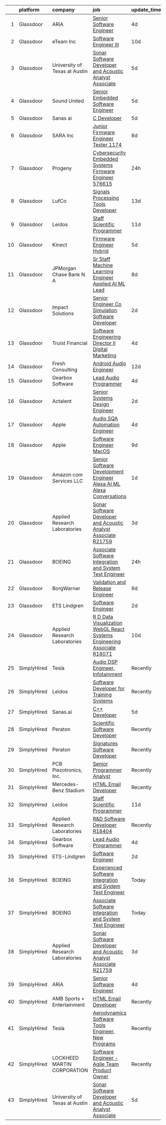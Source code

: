 

|    | platform    | company                       | job                                                                                                                                                                                                                                                                                                                                                                                                                                                                                                                                                                                                                                                                                                                                                                                                                                                                                                                                                                                                                                                                                                                                                                                                                                                                                                                                                                             | update_time   | location                |
|---:|:------------|:------------------------------|:--------------------------------------------------------------------------------------------------------------------------------------------------------------------------------------------------------------------------------------------------------------------------------------------------------------------------------------------------------------------------------------------------------------------------------------------------------------------------------------------------------------------------------------------------------------------------------------------------------------------------------------------------------------------------------------------------------------------------------------------------------------------------------------------------------------------------------------------------------------------------------------------------------------------------------------------------------------------------------------------------------------------------------------------------------------------------------------------------------------------------------------------------------------------------------------------------------------------------------------------------------------------------------------------------------------------------------------------------------------------------------|:--------------|:------------------------|
|  1 | Glassdoor   | ARiA                          | [Senior Software Engineer](https://www.glassdoor.com/partner/jobListing.htm?pos=102&ao=1110586&s=58&guid=00000182c45ec91c92bea0faa6890ade&src=GD_JOB_AD&t=SR&vt=w&ea=1&cs=1_50b38cfb&cb=1661151922831&jobListingId=1008076713969&cpc=AA7790897323AD50&jrtk=3-0-1gb25tia9klub801-1gb25tiaughrk800-a2788589c076f59c--6NYlbfkN0ACu_hgM4mYOpGjE6TXudS1eLEYdlotK5aSiNrSIRlNjkkh_z-L-is4x54yXDm2KRsb-mtVs3lKT5u3SJdqLqnwYoxrpCimy5LFfZyt9ttTGVU61pPJmUA1KW-g9Q9gKF2IYCC3xiHVVy9PrVBjM_QDYyjIcjrjj_Ylt-4VwcdsEXVk_3IGctwleoMyUsUDh3utEOIEq2278tsCPNvkQ8J2zRQ4d38Nput-BnOrlYrK3r5xA57SXxb7WeDpybFb6_hNrhtKdgdYDrRRTROVkZsNp9Wn8NZKpZKXFJ7lzZkqpjwKOm7P9KymeeGj2epiCtCAGaJaNVQGnU1PmAljkeT8Ps2KF0thzMV9Bl1LcBRHXaSTv6DRYoRSY7OQ5xeV4zZ_kgm8IEEYC76A3l9VgxXVQDXogm7-1TQvJeYguFHpFWdSlrQIlvU3qwmSavdyoyOyPggpse2QOA1I9zQlErH7GrNLZoN-Wo1-zJqpPTzwBf0SJ54swhtw2clN3-izuKNF_urx1m5wIg%3D%3D)                                                                                                                                                                                                                                                                                                                                                                                                                                                                                                 | 4d            | Seattle, WA             |
|  2 | Glassdoor   | eTeam Inc                     | [Software Engineer III](https://www.glassdoor.com/partner/jobListing.htm?pos=121&ao=1136043&s=58&guid=00000182c45ec91c92bea0faa6890ade&src=GD_JOB_AD&t=SR&vt=w&cs=1_1cc770df&cb=1661151922834&jobListingId=1008067476907&jrtk=3-0-1gb25tia9klub801-1gb25tiaughrk800-76156044c42b91c6-)                                                                                                                                                                                                                                                                                                                                                                                                                                                                                                                                                                                                                                                                                                                                                                                                                                                                                                                                                                                                                                                                                          | 10d           | Redmond, WA             |
|  3 | Glassdoor   | University of Texas at Austin | [Sonar Software Developer and Acoustic Analyst Associate](https://www.glassdoor.com/partner/jobListing.htm?pos=107&ao=1136043&s=58&guid=00000182c45ec91c92bea0faa6890ade&src=GD_JOB_AD&t=SR&vt=w&cs=1_1effce9c&cb=1661151922834&jobListingId=1008073636533&jrtk=3-0-1gb25tia9klub801-1gb25tiaughrk800-557bf31c862cf06c-)                                                                                                                                                                                                                                                                                                                                                                                                                                                                                                                                                                                                                                                                                                                                                                                                                                                                                                                                                                                                                                                        | 5d            | Austin, TX              |
|  4 | Glassdoor   | Sound United                  | [Senior Embedded Software Engineer](https://www.glassdoor.com/partner/jobListing.htm?pos=116&ao=1136043&s=58&guid=00000182c45ec91c92bea0faa6890ade&src=GD_JOB_AD&t=SR&vt=w&ea=1&cs=1_aaa4ed19&cb=1661151922834&jobListingId=1008074260185&jrtk=3-0-1gb25tia9klub801-1gb25tiaughrk800-dd7cd970e5418278-)                                                                                                                                                                                                                                                                                                                                                                                                                                                                                                                                                                                                                                                                                                                                                                                                                                                                                                                                                                                                                                                                         | 5d            | Carlsbad, CA            |
|  5 | Glassdoor   | Sanas ai                      | [C   Developer](https://www.glassdoor.com/partner/jobListing.htm?pos=109&ao=1136043&s=58&guid=00000182c45ec91c92bea0faa6890ade&src=GD_JOB_AD&t=SR&vt=w&ea=1&cs=1_efd43133&cb=1661151922834&jobListingId=1008074411728&jrtk=3-0-1gb25tia9klub801-1gb25tiaughrk800-563477269a9ebbed-)                                                                                                                                                                                                                                                                                                                                                                                                                                                                                                                                                                                                                                                                                                                                                                                                                                                                                                                                                                                                                                                                                             | 5d            | Remote                  |
|  6 | Glassdoor   | SARA Inc                      | [Junior Firmware Engineer   Tester   1174](https://www.glassdoor.com/partner/jobListing.htm?pos=110&ao=1136043&s=58&guid=00000182c45ec91c92bea0faa6890ade&src=GD_JOB_AD&t=SR&vt=w&ea=1&cs=1_1c28abe2&cb=1661151922834&jobListingId=1008069954036&jrtk=3-0-1gb25tia9klub801-1gb25tiaughrk800-64dfa2a4b43075ce-)                                                                                                                                                                                                                                                                                                                                                                                                                                                                                                                                                                                                                                                                                                                                                                                                                                                                                                                                                                                                                                                                  | 8d            | Colorado Springs, CO    |
|  7 | Glassdoor   | Progeny                       | [Cybersecurity Embedded Systems Firmware Engineer  576615 ](https://www.glassdoor.com/partner/jobListing.htm?pos=118&ao=1136043&s=58&guid=00000182c45ec91c92bea0faa6890ade&src=GD_JOB_AD&t=SR&vt=w&cs=1_82ca2b5d&cb=1661151922834&jobListingId=1008084335081&jrtk=3-0-1gb25tia9klub801-1gb25tiaughrk800-f26ff092426987d8-)                                                                                                                                                                                                                                                                                                                                                                                                                                                                                                                                                                                                                                                                                                                                                                                                                                                                                                                                                                                                                                                      | 24h           | Manassas, VA            |
|  8 | Glassdoor   | LufCo                         | [Signals Processing Tools Developer](https://www.glassdoor.com/partner/jobListing.htm?pos=112&ao=1136043&s=58&guid=00000182c45ec91c92bea0faa6890ade&src=GD_JOB_AD&t=SR&vt=w&ea=1&cs=1_5419e40e&cb=1661151922834&jobListingId=1008061234662&jrtk=3-0-1gb25tia9klub801-1gb25tiaughrk800-fc1842937912b51f-)                                                                                                                                                                                                                                                                                                                                                                                                                                                                                                                                                                                                                                                                                                                                                                                                                                                                                                                                                                                                                                                                        | 13d           | Baltimore, MD           |
|  9 | Glassdoor   | Leidos                        | [Staff Scientific Programmer](https://www.glassdoor.com/partner/jobListing.htm?pos=104&ao=1110586&s=58&guid=00000182c45ec91c92bea0faa6890ade&src=GD_JOB_AD&t=SR&vt=w&cs=1_55d08a1e&cb=1661151922832&jobListingId=1008066059719&cpc=1D891ED3EFC3904E&jrtk=3-0-1gb25tia9klub801-1gb25tiaughrk800-f01aa690faf0e7e3--6NYlbfkN0CZUO70VSdYKA8PR3jfrSh5ljhqJhfDt0PzQCMubt8cRihWbmqO_-Ccw6DGinMZCyJt_YKR6V0vctQ24BFiRPZI5zdu9Yv7_EMhU6GOGyTXAFkmAa8ToMlARIfTe6S5TxMnLyUt2FJ5uLTzFOZIQiwK105pd0wNynFLQtgWh5Iiz-HsGAOswAMwVRMhB_qdWw535Q6OhjwTT7Prn0dpZuDfbZvGsqMq07K97YaF0LcfAHsCNUEcY-jsRAXVba5O4KD2lmL_HGGSBNBziVqsgs1ujkiUkEbAA9W2ZTrs4rKcl90G9PTmh2JQCx0IDNW49Hk6Ba_J8ve_graoD1AtbekYSvA5LyRE7YySftYhaL2JynNw-Lcb0_sMzwgo8l-9NBheVA9HM9nE2wJxiP6m18kVcU25qNFFvua2jrMHeP1x-SsabMhAIbl5EWbc9CehdZ_d2C77iJFUcYqjVPJt7ejML38QbjGmOJIi37hwxPfVq25kfVkhWW54As60Sut9Q9r5an_xz2Qs3EKLTAdC2Ycbhw12xdtVSLMmNPYHmtTta8te1jtaFeLcFPbOsBx_2q7o3P6CaIk32L8GU9UFBkrg2Ot446mMR_971MwN38SMmbXTKfvRG3pTXlCAq6j5OOg%3D)                                                                                                                                                                                                                                                                                                                                                                                 | 11d           | Bethesda, MD            |
| 10 | Glassdoor   | Kinect                        | [Firmware Engineer  Hybrid ](https://www.glassdoor.com/partner/jobListing.htm?pos=119&ao=1136043&s=58&guid=00000182c45ec91c92bea0faa6890ade&src=GD_JOB_AD&t=SR&vt=w&cs=1_d44e5237&cb=1661151922834&jobListingId=1008074388877&jrtk=3-0-1gb25tia9klub801-1gb25tiaughrk800-103bcc3f42df94fd-)                                                                                                                                                                                                                                                                                                                                                                                                                                                                                                                                                                                                                                                                                                                                                                                                                                                                                                                                                                                                                                                                                     | 5d            | Torrance, CA            |
| 11 | Glassdoor   | JPMorgan Chase Bank  N A      | [Sr  Staff Machine Learning Engineer   Applied AI ML Lead](https://www.glassdoor.com/partner/jobListing.htm?pos=117&ao=1136043&s=58&guid=00000182c45ec91c92bea0faa6890ade&src=GD_JOB_AD&t=SR&vt=w&cs=1_09eca624&cb=1661151922834&jobListingId=1008069501974&jrtk=3-0-1gb25tia9klub801-1gb25tiaughrk800-ddf042cae399db77-)                                                                                                                                                                                                                                                                                                                                                                                                                                                                                                                                                                                                                                                                                                                                                                                                                                                                                                                                                                                                                                                       | 8d            | Palo Alto, CA           |
| 12 | Glassdoor   | Impact Solutions              | [Senior Engineer   Co Simulation Software Developer](https://www.glassdoor.com/partner/jobListing.htm?pos=115&ao=1136043&s=58&guid=00000182c45ec91c92bea0faa6890ade&src=GD_JOB_AD&t=SR&vt=w&cs=1_431a4767&cb=1661151922834&jobListingId=1008080239721&jrtk=3-0-1gb25tia9klub801-1gb25tiaughrk800-236ab9176abf0beb-)                                                                                                                                                                                                                                                                                                                                                                                                                                                                                                                                                                                                                                                                                                                                                                                                                                                                                                                                                                                                                                                             | 2d            | Westmont, CA            |
| 13 | Glassdoor   | Truist Financial              | [Software Engineering Director II  Digital Marketing](https://www.glassdoor.com/partner/jobListing.htm?pos=123&ao=1136043&s=58&guid=00000182c45ec91c92bea0faa6890ade&src=GD_JOB_AD&t=SR&vt=w&cs=1_67029236&cb=1661151922834&jobListingId=1008075701732&jrtk=3-0-1gb25tia9klub801-1gb25tiaughrk800-cfe9190ec3adce52-)                                                                                                                                                                                                                                                                                                                                                                                                                                                                                                                                                                                                                                                                                                                                                                                                                                                                                                                                                                                                                                                            | 4d            | Charlotte, NC           |
| 14 | Glassdoor   | Fresh Consulting              | [Android Audio Engineer](https://www.glassdoor.com/partner/jobListing.htm?pos=120&ao=1136043&s=58&guid=00000182c45ec91c92bea0faa6890ade&src=GD_JOB_AD&t=SR&vt=w&cs=1_0891e5e2&cb=1661151922834&jobListingId=1008062575835&jrtk=3-0-1gb25tia9klub801-1gb25tiaughrk800-af52dc3770e6fc68-)                                                                                                                                                                                                                                                                                                                                                                                                                                                                                                                                                                                                                                                                                                                                                                                                                                                                                                                                                                                                                                                                                         | 12d           | Newark, NJ              |
| 15 | Glassdoor   | Gearbox Software              | [Lead Audio Programmer](https://www.glassdoor.com/partner/jobListing.htm?pos=114&ao=1136043&s=58&guid=00000182c45ec91c92bea0faa6890ade&src=GD_JOB_AD&t=SR&vt=w&ea=1&cs=1_3a9c4b54&cb=1661151922834&jobListingId=1008075670917&jrtk=3-0-1gb25tia9klub801-1gb25tiaughrk800-c45f58806ecb37b3-)                                                                                                                                                                                                                                                                                                                                                                                                                                                                                                                                                                                                                                                                                                                                                                                                                                                                                                                                                                                                                                                                                     | 4d            | Frisco, TX              |
| 16 | Glassdoor   | Actalent                      | [Senior Systems Design Engineer](https://www.glassdoor.com/partner/jobListing.htm?pos=106&ao=1110586&s=58&guid=00000182c45ec91c92bea0faa6890ade&src=GD_JOB_AD&t=SR&vt=w&ea=1&cs=1_2db71f34&cb=1661151922834&jobListingId=1008082154130&cpc=C4A69CCDBB3B9599&jrtk=3-0-1gb25tia9klub801-1gb25tiaughrk800-3ee935f12055bebf--6NYlbfkN0ChYVx_I3yfZ_JDY3EFoivtqvi_stwnZ_kRt8Dowt_l_d1ydueao4NE-oUleRJ4yhgNvMCovnkSLx_gOWQuw49DALTcXQHfd2nu0SMoKADl3ge4XvzDR-2QtvDjVdOH0KryGrDCG9HoAAP570T7vLdY7yZgWmZohUIyq7sGpFmNYGNYdZKlav16MTfjJpfj02-MgsmzxCFZKOC2Rzhui4_mG_p7n6Rs6eCTSq6v99uFzvmmcuhs1QnKHGmhSSng8GRsPjuyEmj5-AUrAMZJoP6RYP8HtRvzWt3HWsP4NZmF_qXes_9Zlsy6Anubw28yzZjgCxB8-_BdBvR6H9YkZ0XUqWsaZWiiUWSk5YOXboHYebWjw8iM65vo9mzVaArGYAe9HQXquPpQpyhAd3vGZOSCw5w1RoUWh4xHb1h92_hlz1bWgu5-WiNjAmX3RUz95rhMbIAbbf8qB2od2tBkrZ_rdfRvDcbnzip9Xn4qvTtAJrcFl9amkkIpg9AYzrEDWcbQ6fbGBT6kJhj49hpINoodYTxk6Ody-4ErcuJEzfQLGfqQak2qFRqLvmBaj3cHBoKi6vNs3BW4FmLNKqn0RXorMsBKYzEK1SsbShm-qlH_UaQJXrrYe3OuLhVDTwxf-zYG-eMZN3UG-i49uTT1TEg1PGOl4fjYxIlfUDJqFgdLdWnYTlhlnJA6gvPTTHTWgru7v6zrpO22fHKrevx8wPMZSicFSc3HnX6I5LvNlC5W_SlEWGrsRS0bC4ztqNmVqnUYggZARLJ3IsTG47EHMSoOZlI858LxJM544zKFEtEYeev-JsiFel5bcagDD_9RqgrlZi1XmWj8E4b-oj1ZtksgHY_twUfq-9MdSPVA7fDG8xUhXU_JAmMxw0q1sgsj-eXESmcZysc9bb6mDhzPGc2_eUcvneMbACOPFmnJxgbxhzPBYo3O05IdS-tJ0wUKQoWlbS5rd1HGhG7fCA0hQqh0mpbRPYecpJU%3D)         | 2d            | Eden Prairie, MN        |
| 17 | Glassdoor   | Apple                         | [Audio SQA Automation Engineer](https://www.glassdoor.com/partner/jobListing.htm?pos=103&ao=1110586&s=58&guid=00000182c45ec91c92bea0faa6890ade&src=GD_JOB_AD&t=SR&vt=w&cs=1_ffbf5eef&cb=1661151922831&jobListingId=1008077467954&cpc=8795CF9063CD573D&jrtk=3-0-1gb25tia9klub801-1gb25tiaughrk800-94617c2e69ccdb85--6NYlbfkN0BvKrLyj5gPmtZO9T8euul8TCxuuKNOtzRJOomxnwSEodTz2Bc-sPZlO_uSwsktAehyhpH_b5XB4pQ4gJl8xJEpeo_T0qhVb60qZO6qO2cVHeb-hgs3ByKEdTSig5N3fdwrJdCZ8YXDt79ItF1Z4g5r62mZ12-8HuupcFYBeFlKAqGVtxzGiN0s9MHOi93UXOgDDNsQ2lS9tSCm92oSQTH8aySBMKP_Jm8RcfPwVyDuczrzQtNGUbpqdI_Y4rHeHwdCYPkt2r6m6nQLMbm1PVHLXjGpsh_MDG-yt4GyfIujZoLgQEcld_dLajcnxcdU_JmNaW8tC_ZCFXn6OoF37aqi0sGQza7z-Q7MpnFZn8QkZr_hpJ01GWfG2ymncZqxkot8OzB01Mgbt_aeFU4oSe4r1khq0ORkjeoCahy1RmT5cb1MABGI-GrYcQDscWY6YHXF4pgSM_K3JuiExRi2-q6e2_yHvoPKrFzyA7KCwEkZKDrpTQ2v2c3i3rSMHBM7mM1Io8106sxcbqsYzXj9buA7k8MvkJVq3VdIOA_DrbiHrbc7c5kLmTqZ8PqJlTBmXa1FXAcX4AaRxAyVwNmnkIdLkG_HRLNhZoDXQf7qcaswjctchyot1kRe_tr0JQGUYf9vp__dpajl3SsfjLPM9Kv3NDLQ2qQWp84NDBA8nkEEeC1LxykxcAOZKoNmQfl7NkOc8wAH0_5RIlivgpHZhmGYfp3V9M_knoRTQ1Ozuo_-QxanY6pLgPW5OeU795iNQstQm4oaUHaV48z0_bs7kmf11FrfSk67agzCGACBLqOmzHaxF_nYdBR-fIGoqbEW5jj4d2tUZa0gTgwg1AbTedx7Kt2rvjZiEm7LwtE1XeomND-vkq4H5cog5zcb5aULPI6Whe1asx8vJVjXts6M590c3boMs9KGuXdaw3IX71U3_gQD-fzREruhW_8fE9QL-uk4-U0rVzo1SvprV8DzRIJ13G7tbvj1rAvP6N57qT1BAw%3D%3D) | 4d            | Cupertino, CA           |
| 18 | Glassdoor   | Apple                         | [Software Engineer  MacOS](https://www.glassdoor.com/partner/jobListing.htm?pos=105&ao=1110586&s=58&guid=00000182c45ec91c92bea0faa6890ade&src=GD_JOB_AD&t=SR&vt=w&cs=1_0d6b3394&cb=1661151922833&jobListingId=1008068025800&cpc=9908D8D4413DBB8A&jrtk=3-0-1gb25tia9klub801-1gb25tiaughrk800-ad73f583b4a29d1a--6NYlbfkN0BvKrLyj5gPmtZO9T8euul8TCxuuKNOtzRJOomxnwSEodTz2Bc-sPZlO_uSwsktAejGc-DoQJdS-PrdFq9TbnobjDQ8oeLIB-iwglNz9RqcjIRpn9Ul-TcyyDpl9ie3uhKqQR0NkVcIuCX8D5BwCeCgJvYDarahhdz6OMaJs7sc5JjhxuSbvuuoeHmohDVOfE86IxvJtp3jStiuu3axc4ToE02oaau_aLNOlxaHXF77dIS8VDMqa6Es_EUMphcmkn5Grakb2rzLKlf_N6jLMtSYEz1P89xkvCncQneFqFLBcw4nsQeZULWngHuXl1nA2sdYYJQIGL58O6y_9Ds7VGgrX258f0Q3dLRIWmhYbp8DYuFN7cbwGZOYTUZb7nkRM-o0R8L7tZXdbAOh3k6f8PfSUEpDX04dO9YRe7WPyX4WZWRa16oTdaMOHvqC_ZiHMMjz0Gg5-rE4l8a8-MPyzK9uKhjXqqHGFYoE4e-dAqrWPi3cWSEPHYh4edwkiPXYl-5xTGly54BvImo1J95nXeuRVyjcfV1tFlPTw7S-u6R-tvxnUptYW4YdyRS1FrexFip2RHmFwbg1PZryu8UzrnyrvJtiRXpAb-t7FrgmtK1KWaOlZObQ0IpO4IfSXcyO8e75wpTlp0P5PsK21f1ievr-1RyuvP6KWwyMLlE2sArhkg0oVXHWWiGxjR69HqugcBXz-LdDCupKYM8I1FbNtghsp3MNMKr5IJ2oqgre83lqmI0_t2QgofEkGCxXVA6F0J33EG-GGWkaANUNDNe2jhdzQYhO4A79hXFpoLNdShmkhXrT-VuntWm03HlSgTcBWrG9GERgoV4xi6ULgYeHHklwGPPOPrvJePdYFOX52d6H-P1Ey4bdDJJ5V5vMilgGx2hb8O_dmKrCMyVDzBeCUFZt-sPKhbejE9XCYCUIm6mu4J5ougXIBYefS5WC2wHpietjbixQpkeoCQ%3D%3D)                                      | 9d            | Cupertino, CA           |
| 19 | Glassdoor   | Amazon com Services LLC       | [Senior Software Development Engineer   Alexa AI ML  Alexa Conversations](https://www.glassdoor.com/partner/jobListing.htm?pos=122&ao=1136043&s=58&guid=00000182c45ec91c92bea0faa6890ade&src=GD_JOB_AD&t=SR&vt=w&cs=1_2ffb8ac9&cb=1661151922834&jobListingId=1008082335885&jrtk=3-0-1gb25tia9klub801-1gb25tiaughrk800-c6085463f819543b-)                                                                                                                                                                                                                                                                                                                                                                                                                                                                                                                                                                                                                                                                                                                                                                                                                                                                                                                                                                                                                                        | 1d            | Manhattan Beach, CA     |
| 20 | Glassdoor   | Applied Research Laboratories | [Sonar Software Developer and Acoustic Analyst Associate R21759](https://www.glassdoor.com/partner/jobListing.htm?pos=108&ao=1136043&s=58&guid=00000182c45ec91c92bea0faa6890ade&src=GD_JOB_AD&t=SR&vt=w&ea=1&cs=1_50f7a2f1&cb=1661151922834&jobListingId=1008079563887&jrtk=3-0-1gb25tia9klub801-1gb25tiaughrk800-76040ab509fd8174-)                                                                                                                                                                                                                                                                                                                                                                                                                                                                                                                                                                                                                                                                                                                                                                                                                                                                                                                                                                                                                                            | 3d            | Austin, TX              |
| 21 | Glassdoor   | BOEING                        | [Associate Software Integration and System Test Engineer](https://www.glassdoor.com/partner/jobListing.htm?pos=101&ao=1110586&s=58&guid=00000182c45ec91c92bea0faa6890ade&src=GD_JOB_AD&t=SR&vt=w&cs=1_09baa5a4&cb=1661151922829&jobListingId=1008084024147&cpc=241359978B7FCDEB&jrtk=3-0-1gb25tia9klub801-1gb25tiaughrk800-c4b89f33ff81cebd--6NYlbfkN0BddK4H-tsabPiX3BvkwhvbvP4OkLNzlRX6egXJy9Hb11ERhvpR4KXHiogI9i6BJrmL9mCIctI3OI8xezpdRKckdD8NP5ULW-lCU7ofa3mSuKC4tXuB8e_eD0NxW0m06YHN7aby12DNC2j7TKq8g8ZXg-_DLN_30hOAO_pWvRt3hl63rBKUTfeNAvVRuxv1bWV0yxILz7HXKSWpo2Cmq9PVxho9TLFIkIQ9wKPbRoEzaO04rAMx5d1MyIVi-FJSZFRYJvov26QLViJdtSA6ut045IbAND0FT-iI0ttIMuc8tny8Yn9Ya86MC47PUiL6f7-Pp3CFXYBqXKAOGtAtGfcuNxyKJIHanogqlOXqINcSWcyjJ4SFxWYksg2H_asHZAeVY1C0t0Kc09xCH4CuSSsWvNXjYqfgvjOYgCxST6kp55GlDAwVttgV6SvH-j3WshI%3D)                                                                                                                                                                                                                                                                                                                                                                                                                                                                                                                                                     | 24h           | Kent, WA                |
| 22 | Glassdoor   | BorgWarner                    | [Validation and Release Engineer](https://www.glassdoor.com/partner/jobListing.htm?pos=124&ao=1136043&s=58&guid=00000182c45ec91c92bea0faa6890ade&src=GD_JOB_AD&t=SR&vt=w&cs=1_1a232ca9&cb=1661151922835&jobListingId=1008068178685&jrtk=3-0-1gb25tia9klub801-1gb25tiaughrk800-6d8564b69b8b1c54-)                                                                                                                                                                                                                                                                                                                                                                                                                                                                                                                                                                                                                                                                                                                                                                                                                                                                                                                                                                                                                                                                                | 9d            | Arden, NC               |
| 23 | Glassdoor   | ETS Lindgren                  | [Software Engineer](https://www.glassdoor.com/partner/jobListing.htm?pos=113&ao=1136043&s=58&guid=00000182c45ec91c92bea0faa6890ade&src=GD_JOB_AD&t=SR&vt=w&ea=1&cs=1_a3a75291&cb=1661151922834&jobListingId=1008081620614&jrtk=3-0-1gb25tia9klub801-1gb25tiaughrk800-56a5d2f761984c64-)                                                                                                                                                                                                                                                                                                                                                                                                                                                                                                                                                                                                                                                                                                                                                                                                                                                                                                                                                                                                                                                                                         | 2d            | Cedar Park, TX          |
| 24 | Glassdoor   | Applied Research Laboratories | [R D Data Visualization WebGL React Systems Engineering Associate R18071](https://www.glassdoor.com/partner/jobListing.htm?pos=111&ao=1136043&s=58&guid=00000182c45ec91c92bea0faa6890ade&src=GD_JOB_AD&t=SR&vt=w&ea=1&cs=1_7b953f71&cb=1661151922834&jobListingId=1008067389950&jrtk=3-0-1gb25tia9klub801-1gb25tiaughrk800-be1df7a43717da83-)                                                                                                                                                                                                                                                                                                                                                                                                                                                                                                                                                                                                                                                                                                                                                                                                                                                                                                                                                                                                                                   | 10d           | Austin, TX              |
| 25 | SimplyHired | Tesla                         | [Audio DSP Engineer, Infotainment](https://www.simplyhired.com/job/TCu5dfyQ5a2i0gok_RJeBsz7z7UEdN-bb8A7kWTNNXGdZ-z-ZTi9pQ?q=acoustic+developer)                                                                                                                                                                                                                                                                                                                                                                                                                                                                                                                                                                                                                                                                                                                                                                                                                                                                                                                                                                                                                                                                                                                                                                                                                                 | Recently      | Palo Alto, CA           |
| 26 | SimplyHired | Leidos                        | [Software Developer for Training Systems](https://www.simplyhired.com/job/PBBZ8nQJiTspaGEiYqGconesbURsBiAdPG80J8U3gt_K2_rFlhd6cg?q=acoustic+developer)                                                                                                                                                                                                                                                                                                                                                                                                                                                                                                                                                                                                                                                                                                                                                                                                                                                                                                                                                                                                                                                                                                                                                                                                                          | Recently      | Manassas, VA            |
| 27 | SimplyHired | Sanas.ai                      | [C++ Developer](https://www.simplyhired.com/job/OfOrk2GK8qtkXIcNYByn2PuJplYGhQ13uZQ6Ml5U-ypgUB5Y4bvF1Q?q=acoustic+developer)                                                                                                                                                                                                                                                                                                                                                                                                                                                                                                                                                                                                                                                                                                                                                                                                                                                                                                                                                                                                                                                                                                                                                                                                                                                    | 5d            | Remote                  |
| 28 | SimplyHired | Peraton                       | [Scientific Software Developer](https://www.simplyhired.com/job/7QYgSHmP-LaULOI13l0r_sxWb_0wHWMGwpZBJR4iEeFKmhhjsbVj-g?q=acoustic+developer)                                                                                                                                                                                                                                                                                                                                                                                                                                                                                                                                                                                                                                                                                                                                                                                                                                                                                                                                                                                                                                                                                                                                                                                                                                    | Recently      | Bethesda, MD            |
| 29 | SimplyHired | Peraton                       | [Signatures Software Developer](https://www.simplyhired.com/job/VhxXHzc1HuSwgvJxF9sKZQ2uXq6BwCFPmRIcEGeH9slcr0dBpgm7Wg?q=acoustic+developer)                                                                                                                                                                                                                                                                                                                                                                                                                                                                                                                                                                                                                                                                                                                                                                                                                                                                                                                                                                                                                                                                                                                                                                                                                                    | Recently      | Bethesda, MD            |
| 30 | SimplyHired | PCB Piezotronics, Inc.        | [Senior Programmer Analyst](https://www.simplyhired.com/job/eQBYwWiHkxugufpP5RasTROUJ8GSCTQyB7il0JPt8M58snoQJ9LUjQ?q=acoustic+developer)                                                                                                                                                                                                                                                                                                                                                                                                                                                                                                                                                                                                                                                                                                                                                                                                                                                                                                                                                                                                                                                                                                                                                                                                                                        | Recently      | Depew, NY               |
| 31 | SimplyHired | Mercedes-Benz Stadium         | [HTML Email Developer](https://www.simplyhired.com/job/fY2w_fRRswCzqrXijLXSH2JBF89JdcDfj5Fo0QCk3zhuXbCXVpOY3w?q=acoustic+developer)                                                                                                                                                                                                                                                                                                                                                                                                                                                                                                                                                                                                                                                                                                                                                                                                                                                                                                                                                                                                                                                                                                                                                                                                                                             | Recently      | Atlanta, GA             |
| 32 | SimplyHired | Leidos                        | [Staff Scientific Programmer](https://www.simplyhired.com/job/GNbhlB7-Uc2eQlyNGjE87jjN9fhs_0AC_FMmdKmdJzhKOfWyK-2yuA?q=acoustic+developer)                                                                                                                                                                                                                                                                                                                                                                                                                                                                                                                                                                                                                                                                                                                                                                                                                                                                                                                                                                                                                                                                                                                                                                                                                                      | 11d           | Bethesda, MD            |
| 33 | SimplyHired | Applied Research Laboratories | [R&D Software Developer R18404](https://www.simplyhired.com/job/iYsUoC4YVp2iNY6b_JtpfN9L4H2iAgnSxyEYjA8MjR38__eDQ3Tw0g?q=acoustic+developer)                                                                                                                                                                                                                                                                                                                                                                                                                                                                                                                                                                                                                                                                                                                                                                                                                                                                                                                                                                                                                                                                                                                                                                                                                                    | Recently      | Austin, TX              |
| 34 | SimplyHired | Gearbox Software              | [Lead Audio Programmer](https://www.simplyhired.com/job/UcxdBgYOrl4gkZowzuJK0Ze5eFtlDbOLgg4XQn9Q4ocpecIHLcbiWA?q=acoustic+developer)                                                                                                                                                                                                                                                                                                                                                                                                                                                                                                                                                                                                                                                                                                                                                                                                                                                                                                                                                                                                                                                                                                                                                                                                                                            | 4d            | Frisco, TX              |
| 35 | SimplyHired | ETS-Lindgren                  | [Software Engineer](https://www.simplyhired.com/job/0DvzK4vDC0cjijat_5Pscvz9fxnrKZc5m9wxp6UHXjtLouuWNQTCBw?q=acoustic+developer)                                                                                                                                                                                                                                                                                                                                                                                                                                                                                                                                                                                                                                                                                                                                                                                                                                                                                                                                                                                                                                                                                                                                                                                                                                                | 2d            | Cedar Park, TX          |
| 36 | SimplyHired | BOEING                        | [Experienced Software Integration and System Test Engineer](https://www.simplyhired.com/job/81RCjCFTdiam02q0Yz4a-hGxctcQoUs24mBtbdMbwGkimZYQ0pDSvw?q=acoustic+developer)                                                                                                                                                                                                                                                                                                                                                                                                                                                                                                                                                                                                                                                                                                                                                                                                                                                                                                                                                                                                                                                                                                                                                                                                        | Today         | Kent, WA                |
| 37 | SimplyHired | BOEING                        | [Associate Software Integration and System Test Engineer](https://www.simplyhired.com/job/tQmF_AuIO7c5AQO_cfcEZLfijHW2O97uD6rx3cbbBG-7niTM6RQccQ?q=acoustic+developer)                                                                                                                                                                                                                                                                                                                                                                                                                                                                                                                                                                                                                                                                                                                                                                                                                                                                                                                                                                                                                                                                                                                                                                                                          | Today         | Kent, WA                |
| 38 | SimplyHired | Applied Research Laboratories | [Sonar Software Developer and Acoustic Analyst Associate R21759](https://www.simplyhired.com/job/Kjonhx6rqotT16KInNpdD1g1AD-YHGpBOYmlTLUpOzjO1-0c3CDpJg?q=acoustic+developer)                                                                                                                                                                                                                                                                                                                                                                                                                                                                                                                                                                                                                                                                                                                                                                                                                                                                                                                                                                                                                                                                                                                                                                                                   | 3d            | Austin, TX              |
| 39 | SimplyHired | ARiA                          | [Senior Software Engineer](https://www.simplyhired.com/job/nLTp9B2ocRF6e4eFN1AzCnXwfDTcWdLcEwzGQY7kkjH0ntRfmfX2dw?q=acoustic+developer)                                                                                                                                                                                                                                                                                                                                                                                                                                                                                                                                                                                                                                                                                                                                                                                                                                                                                                                                                                                                                                                                                                                                                                                                                                         | 4d            | Seattle, WA +1 location |
| 40 | SimplyHired | AMB Sports + Entertainment    | [HTML Email Developer](https://www.simplyhired.com/job/8aucyu25m1bkD30zy41bgoyS9AlU-Tfui9uZYPavFSXfKM1gpraC8g?q=acoustic+developer)                                                                                                                                                                                                                                                                                                                                                                                                                                                                                                                                                                                                                                                                                                                                                                                                                                                                                                                                                                                                                                                                                                                                                                                                                                             | Recently      | Atlanta, GA             |
| 41 | SimplyHired | Tesla                         | [Aerodynamics Software Tools Engineer, New Programs](https://www.simplyhired.com/job/zO8gcthxFQqgNmwD9bdYUrhRy13Ovr3XTHhU0ibGJoZo7L7tcfLxOw?q=acoustic+developer)                                                                                                                                                                                                                                                                                                                                                                                                                                                                                                                                                                                                                                                                                                                                                                                                                                                                                                                                                                                                                                                                                                                                                                                                               | Recently      | Hawthorne, CA           |
| 42 | SimplyHired | LOCKHEED MARTIN CORPORATION   | [Software Engineer - Agile Team Product Owner](https://www.simplyhired.com/job/1m8ZMgHl6A6KUNLFOgf2FTkSodNvAVUVzm1l2xenJNXaecLknI_S1A?q=acoustic+developer)                                                                                                                                                                                                                                                                                                                                                                                                                                                                                                                                                                                                                                                                                                                                                                                                                                                                                                                                                                                                                                                                                                                                                                                                                     | Recently      | Manassas, VA            |
| 43 | SimplyHired | University of Texas at Austin | [Sonar Software Developer and Acoustic Analyst Associate](https://www.simplyhired.com/job/G6MGPKPgcpavQ_-zy-lkoVJ1WVl1gKkEFvxcG1plaIkhkbEhWdhHOA?q=acoustic+developer)                                                                                                                                                                                                                                                                                                                                                                                                                                                                                                                                                                                                                                                                                                                                                                                                                                                                                                                                                                                                                                                                                                                                                                                                          | 5d            | Austin, TX              |